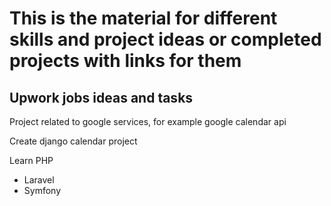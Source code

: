 # This is the material for different skills and project ideas or completed projects with links for them

## Upwork jobs ideas and tasks

Project related to google services, for example google calendar api

Create django calendar project

Learn PHP
 - Laravel
 - Symfony
